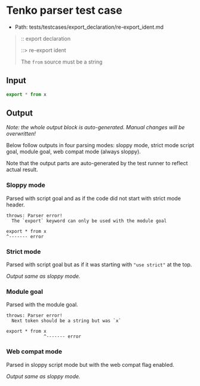 # Tenko parser test case

- Path: tests/testcases/export_declaration/re-export_ident.md

> :: export declaration
>
> ::> re-export ident
>
> The `from` source must be a string

## Input

`````js
export * from x
`````

## Output

_Note: the whole output block is auto-generated. Manual changes will be overwritten!_

Below follow outputs in four parsing modes: sloppy mode, strict mode script goal, module goal, web compat mode (always sloppy).

Note that the output parts are auto-generated by the test runner to reflect actual result.

### Sloppy mode

Parsed with script goal and as if the code did not start with strict mode header.

`````
throws: Parser error!
  The `export` keyword can only be used with the module goal

export * from x
^------- error
`````

### Strict mode

Parsed with script goal but as if it was starting with `"use strict"` at the top.

_Output same as sloppy mode._

### Module goal

Parsed with the module goal.

`````
throws: Parser error!
  Next token should be a string but was `x`

export * from x
              ^------- error
`````


### Web compat mode

Parsed in sloppy script mode but with the web compat flag enabled.

_Output same as sloppy mode._
